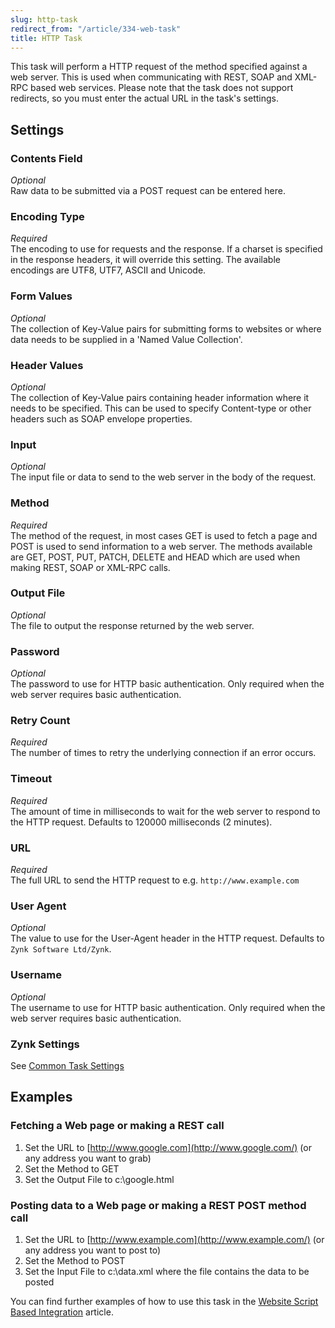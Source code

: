 ```yaml
---
slug: http-task
redirect_from: "/article/334-web-task"
title: HTTP Task
---
```

This task will perform a HTTP request of the method specified against a web server. This is used when communicating with REST, SOAP and XML-RPC based web services. Please note that the task does not support redirects, so you must enter the actual URL in the task's settings.

## Settings
### Contents Field
_Optional_  
Raw data to be submitted via a POST request can be entered here.

### Encoding Type
_Required_  
The encoding to use for requests and the response. If a charset is specified in the response headers, it will override this setting. The available encodings are UTF8, UTF7, ASCII and Unicode.

### Form Values
_Optional_  
The collection of Key-Value pairs for submitting forms to websites or where data needs to be supplied in a 'Named Value Collection'.

### Header Values
_Optional_  
The collection of Key-Value pairs containing header information where it needs to be specified. This can be used to specify Content-type or other headers such as SOAP envelope properties.

### Input
_Optional_  
The input file or data to send to the web server in the body of the request.

### Method
_Required_  
The method of the request, in most cases GET is used to fetch a page and POST is used to send information to a web server. The methods available are GET, POST, PUT, PATCH, DELETE and HEAD which are used when making REST, SOAP or XML-RPC calls.

### Output File
_Optional_  
The file to output the response returned by the web server.

### Password
_Optional_  
The password to use for HTTP basic authentication. Only required when the web server requires basic authentication.

### Retry Count
_Required_  
The number of times to retry the underlying connection if an error occurs.

### Timeout
_Required_  
The amount of time in milliseconds to wait for the web server to respond to the HTTP request. Defaults to 120000 milliseconds (2 minutes).

### URL
_Required_  
The full URL to send the HTTP request to e.g. `http://www.example.com`

### User Agent
_Optional_  
The value to use for the User-Agent header in the HTTP request. Defaults to `Zynk Software Ltd/Zynk`.

### Username
_Optional_  
The username to use for HTTP basic authentication. Only required when the web server requires basic authentication.

### Zynk Settings
See [Common Task Settings](common-task-settings)

## Examples
### Fetching a Web page or making a REST call
1. Set the URL to [http://www.google.com](http://www.google.com/) (or any address you want to grab)
2. Set the Method to GET
3. Set the Output File to c:\google.html

### Posting data to a Web page or making a REST POST method call
1. Set the URL to [http://www.example.com](http://www.example.com/) (or any address you want to post to)
2. Set the Method to POST
3. Set the Input File to c:\data.xml where the file contains the data to be posted

You can find further examples of how to use this task in the [Website Script Based Integration](462-website-script-based-integration) article.